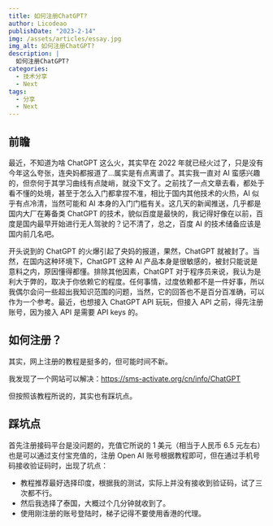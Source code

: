 ```yaml
---
title: 如何注册ChatGPT?
author: Licodeao
publishDate: "2023-2-14"
img: /assets/articles/essay.jpg
img_alt: 如何注册ChatGPT?
description: |
  如何注册ChatGPT?
categories:
  - 技术分享
  - Next
tags:
  - 分享
  - Next
---
```


## 前瞻

最近，不知道为啥 ChatGPT 这么火，其实早在 2022 年就已经火过了，只是没有今年这么夸张，连央妈都报道了...属实是有点离谱了。其实我一直对 AI 蛮感兴趣的，但奈何于其学习曲线有点陡峭，就没下文了。之前找了一点文章去看，都处于看不懂的处境，甚至于怎么入门都拿捏不准，相比于国内其他技术的火热，AI 似乎有点冷清，当然可能和 AI 本身的入门门槛有关。这几天的新闻推送，几乎都是国内大厂在筹备类 ChatGPT 的技术，貌似百度是最快的，我记得好像在以前，百度是国内最早开始进行无人驾驶的？记不清了，总之，百度 AI 的技术储备应该是国内前几名吧。

开头说到的 ChatGPT 的火爆引起了央妈的报道，果然，ChatGPT 就被封了。当然，在国内这种环境下，ChatGPT 这种 AI 产品本身是很敏感的，被封只能说是意料之内，原因懂得都懂。排除其他因素，ChatGPT 对于程序员来说，我认为是利大于弊的，取决于你依赖它的程度。任何事情，过度依赖都不是一件好事，所以我偶尔会问一些超出我知识范围的问题，当然，它的回答也不是百分百准确，可以作为一个参考。最近，也想接入 ChatGPT API 玩玩，但接入 API 之前，得先注册账号，因为接入 API 是需要 API keys 的。

## 如何注册？

其实，网上注册的教程是挺多的，但可能时间不新。

我发现了一个网站可以解决：https://sms-activate.org/cn/info/ChatGPT

但按照该教程所说的，其实也有踩坑点。

## 踩坑点

首先注册接码平台是没问题的，充值它所说的 1 美元（相当于人民币 6.5 元左右）也是可以通过支付宝充值的，注册 Open AI 账号根据教程即可，但在通过手机号码接收验证码时，出现了坑点：

- 教程推荐最好选择印度，根据我的测试，实际上并没有接收到验证码，试了三次都不行。
- 然后我选择了泰国，大概过个几分钟就收到了。
- 使用刚注册的账号登陆时，梯子记得不要使用香港的代理。
